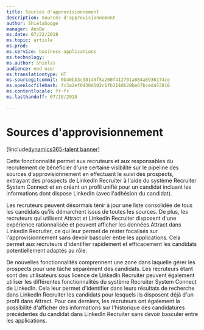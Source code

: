 ```yaml
---
title: Sources d'approvisionnement
description: Sources d'approvisionnement
author: ShielaSogge
manager: AnnBe
ms.date: 07/22/2018
ms.topic: article
ms.prod: 
ms.service: business-applications
ms.technology: 
ms.author: shielas
audience: end user
ms.translationtype: HT
ms.sourcegitcommit: 0b40bb3c98145f5a260f412701a884a5936174ce
ms.openlocfilehash: fc3a2ef0430d102c1fb314db28be67bceda53016
ms.contentlocale: fr-fr
ms.lasthandoff: 07/18/2018

---
```


# <a name="sourcing"></a>Sources d'approvisionnement

[!include[dynamics365-talent banner](../../includes/dynamics365-talent.md)]

Cette fonctionnalité permet aux recruteurs et aux responsables du recrutement de bénéficier d'une certaine visibilité sur le pipeline des sources d'approvisionnement en effectuant le suivi des prospects, extrayant des prospects de LinkedIn Recruiter à l'aide du système Recruiter System Connect et en créant un profil unifié pour un candidat incluant les informations dont dispose LinkedIn (avec l'adhésion du candidat).

Les recruteurs peuvent désormais tenir à jour une liste consolidée de tous les candidats qu'ils démarchent issus de toutes les sources. De plus, les recruteurs qui utilisent Attract et LinkedIn Recruiter disposent d'une expérience rationnalisée et peuvent afficher les données Attract dans LinkedIn Recruiter, ce qui leur permet de rester focalisés sur l'approvisionnement sans devoir basculer entre les applications. Cela permet aux recruteurs d'identifier rapidement et efficacement les candidats potentiellement adaptés au rôle.

De nouvelles fonctionnalités comprennent une zone dans laquelle gérer les prospects pour une tâche séparément des candidats. Les recruteurs étant sont des utilisateurs sous licence de LinkedIn Recruiter peuvent également utiliser les différentes fonctionnalités du système Recruiter System Connect de LinkedIn.
Cela leur permet d'identifier dans leurs résultats de recherche dans LinkedIn Recruiter les candidats pour lesquels ils disposent déjà d'un profil dans Attract. Pour ces derniers, les recruteurs ont également la possibilité d'afficher des informations sur l'historique des candidatures précédentes du candidat dans LinkedIn Recruiter sans devoir basculer entre les applications.

<!--
## Who uses this feature
This feature is mainly used by recruiters within an organization.
## License required
Requires LinkedIn Recruiter System Connect and a Talent license.
## Setup required
Some of the capabilities in this feature will require each user to have a
license to LinkedIn Recruiter.
## Availability
Cloud
## Regional availability
Global
-->

